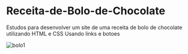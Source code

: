 # Receita-de-Bolo-de-Chocolate
Estudos para desenvolver um site de uma receita de bolo de chocolate utilizando HTML e CSS Usando links e botoes

![bolo1](https://github.com/user-attachments/assets/cb42092d-93e8-4305-816f-329ddcbc972a)
